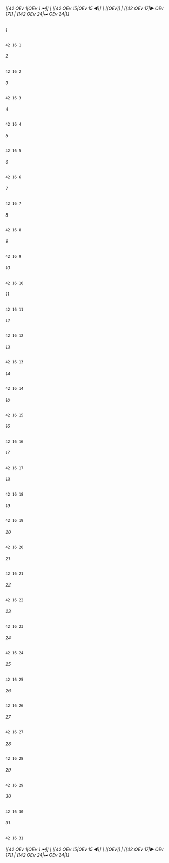 
###### [[42 OEv 1|OEv 1 ⏮]] | [[42 OEv 15|OEv 15 ◀]] | [[OEv]] | [[42 OEv 17|▶ OEv 17]] | [[42 OEv 24|⏭ OEv 24|]]

###### 1
``` verse
42 16 1 
```
###### 2
``` verse
42 16 2 
```
###### 3
``` verse
42 16 3 
```
###### 4
``` verse
42 16 4 
```
###### 5
``` verse
42 16 5 
```
###### 6
``` verse
42 16 6 
```
###### 7
``` verse
42 16 7 
```
###### 8
``` verse
42 16 8 
```
###### 9
``` verse
42 16 9 
```
###### 10
``` verse
42 16 10 
```
###### 11
``` verse
42 16 11 
```
###### 12
``` verse
42 16 12 
```
###### 13
``` verse
42 16 13 
```
###### 14
``` verse
42 16 14 
```
###### 15
``` verse
42 16 15 
```
###### 16
``` verse
42 16 16 
```
###### 17
``` verse
42 16 17 
```
###### 18
``` verse
42 16 18 
```
###### 19
``` verse
42 16 19 
```
###### 20
``` verse
42 16 20 
```
###### 21
``` verse
42 16 21 
```
###### 22
``` verse
42 16 22 
```
###### 23
``` verse
42 16 23 
```
###### 24
``` verse
42 16 24 
```
###### 25
``` verse
42 16 25 
```
###### 26
``` verse
42 16 26 
```
###### 27
``` verse
42 16 27 
```
###### 28
``` verse
42 16 28 
```
###### 29
``` verse
42 16 29 
```
###### 30
``` verse
42 16 30 
```
###### 31
``` verse
42 16 31 
```

###### [[42 OEv 1|OEv 1 ⏮]] | [[42 OEv 15|OEv 15 ◀]] | [[OEv]] | [[42 OEv 17|▶ OEv 17]] | [[42 OEv 24|⏭ OEv 24|]]

